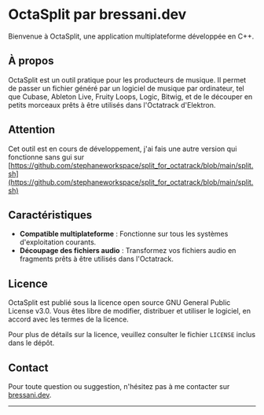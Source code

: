 # OctaSplit par bressani.dev

Bienvenue à OctaSplit, une application multiplateforme développée en C++.

## À propos
OctaSplit est un outil pratique pour les producteurs de musique. Il permet de passer un fichier généré par un logiciel de musique par ordinateur, tel que Cubase, Ableton Live, Fruity Loops, Logic, Bitwig, et de le découper en petits morceaux prêts à être utilisés dans l'Octatrack d'Elektron.

## Attention
Cet outil est en cours de développement, j'ai fais une autre version qui fonctionne sans gui sur [https://github.com/stephaneworkspace/split_for_octatrack/blob/main/split.sh](https://github.com/stephaneworkspace/split_for_octatrack/blob/main/split.sh)

## Caractéristiques
- **Compatible multiplateforme** : Fonctionne sur tous les systèmes d'exploitation courants.
- **Découpage des fichiers audio** : Transformez vos fichiers audio en fragments prêts à être utilisés dans l'Octatrack.

## Licence
OctaSplit est publié sous la licence open source GNU General Public License v3.0. Vous êtes libre de modifier, distribuer et utiliser le logiciel, en accord avec les termes de la licence.

Pour plus de détails sur la licence, veuillez consulter le fichier `LICENSE` inclus dans le dépôt.

## Contact
Pour toute question ou suggestion, n'hésitez pas à me contacter sur [bressani.dev](http://bressani.dev).

---
